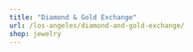 ```yaml
---
title: "Diamond & Gold Exchange"
url: /los-angeles/diamond-and-gold-exchange/
shop: jewelry
---
```

